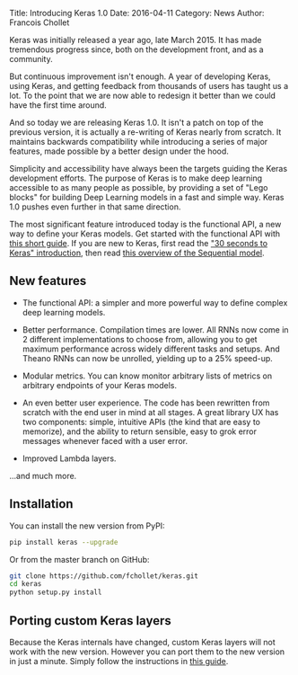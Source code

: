 Title: Introducing Keras 1.0
Date: 2016-04-11
Category: News
Author: Francois Chollet

Keras was initially released a year ago, late March 2015. It has made tremendous progress since, both on the development front, and as a community.

But continuous improvement isn't enough. A year of developing Keras, using Keras, and getting feedback from thousands of users has taught us a lot. To the point that we are now able to redesign it better than we could have the first time around.

And so today we are releasing Keras 1.0. It isn't a patch on top of the previous version, it is actually a re-writing of Keras nearly from scratch. It maintains backwards compatibility while introducing a series of major features, made possible by a better design under the hood.

Simplicity and accessibility have always been the targets guiding the Keras development efforts. The purpose of Keras is to make deep learning accessible to as many people as possible, by providing a set of "Lego blocks" for building Deep Learning models in a fast and simple way. Keras 1.0 pushes even further in that same direction.

The most significant feature introduced today is the functional API, a new way to define your Keras models. Get started with the functional API with [this short guide](http://keras.io/getting-started/functional-api-guide/). If you are new to Keras, first read the ["30 seconds to Keras" introduction](http://keras.io/#getting-started-30-seconds-to-keras), then read [this overview of the Sequential model](http://keras.io/getting-started/sequential-model-guide/).


## New features

- The functional API: a simpler and more powerful way to define complex deep learning models.

- Better performance. Compilation times are lower. All RNNs now come in 2 different implementations to choose from, allowing you to get maximum performance across widely different tasks and setups. And Theano RNNs can now be unrolled, yielding up to a 25% speed-up.

- Modular metrics. You can know monitor arbitrary lists of metrics on arbitrary endpoints of your Keras models.

- An even better user experience. The code has been rewritten from scratch with the end user in mind at all stages. A great library UX has two components: simple, intuitive APIs (the kind that are easy to memorize), and the ability to return sensible, easy to grok error messages whenever faced with a user error.

- Improved Lambda layers.

...and much more.

## Installation

You can install the new version from PyPI:

```sh
pip install keras --upgrade
```

Or from the master branch on GitHub:

```sh
git clone https://github.com/fchollet/keras.git
cd keras
python setup.py install
```

## Porting custom Keras layers

Because the Keras internals have changed, custom Keras layers will not work with the new version. However you can port them to the new version in just a minute. Simply follow the instructions in [this guide](https://github.com/fchollet/keras/wiki/Porting-your-custom-layers-from-Keras-0.3-to-Keras-1.0).